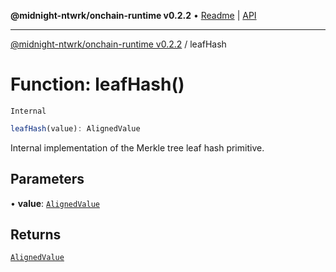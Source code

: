 **@midnight-ntwrk/onchain-runtime v0.2.2** • [Readme](../README.md) \| [API](../globals.md)

***

[@midnight-ntwrk/onchain-runtime v0.2.2](../README.md) / leafHash

# Function: leafHash()

`Internal`

```ts
leafHash(value): AlignedValue
```

Internal implementation of the Merkle tree leaf hash primitive.

## Parameters

• **value**: [`AlignedValue`](../type-aliases/AlignedValue.md)

## Returns

[`AlignedValue`](../type-aliases/AlignedValue.md)
